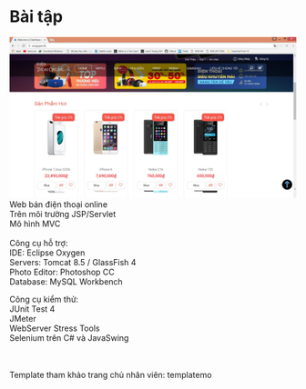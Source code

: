 # Bài tập
![](hinh-ghi-chu.jpg "title") <br/>
Web bán điện thoại online <br/>
Trên môi trường JSP/Servlet <br/>
Mô hình MVC <br/>
<br/>
Công cụ hỗ trợ: <br/>
IDE: Eclipse Oxygen <br/>
Servers: Tomcat 8.5 / GlassFish 4<br/>
Photo Editor: Photoshop CC <br/>
Database: MySQL Workbench <br/>

Công cụ kiểm thử:<br/>
JUnit Test 4 <br/>
JMeter <br/>
WebServer Stress Tools <br/>
Selenium trên C# và JavaSwing <br/>

<br/><br/>
Template tham khảo trang chủ nhân viên: templatemo